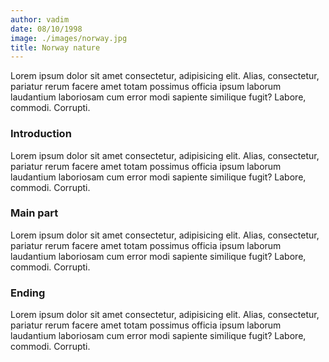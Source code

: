 ```yaml
---
author: vadim
date: 08/10/1998
image: ./images/norway.jpg
title: Norway nature
---
```


Lorem ipsum dolor sit amet consectetur, adipisicing elit. Alias, consectetur, pariatur
rerum facere amet totam possimus officia ipsum laborum laudantium laboriosam cum
error modi sapiente similique fugit? Labore, commodi. Corrupti.

### Introduction

Lorem ipsum dolor sit amet consectetur, adipisicing elit. Alias, consectetur, pariatur
rerum facere amet totam possimus officia ipsum laborum laudantium laboriosam cum
error modi sapiente similique fugit? Labore, commodi. Corrupti.

### Main part

Lorem ipsum dolor sit amet consectetur, adipisicing elit. Alias, consectetur, pariatur
rerum facere amet totam possimus officia ipsum laborum laudantium laboriosam cum
error modi sapiente similique fugit? Labore, commodi. Corrupti.

### Ending

Lorem ipsum dolor sit amet consectetur, adipisicing elit. Alias, consectetur, pariatur
rerum facere amet totam possimus officia ipsum laborum laudantium laboriosam cum
error modi sapiente similique fugit? Labore, commodi. Corrupti.
